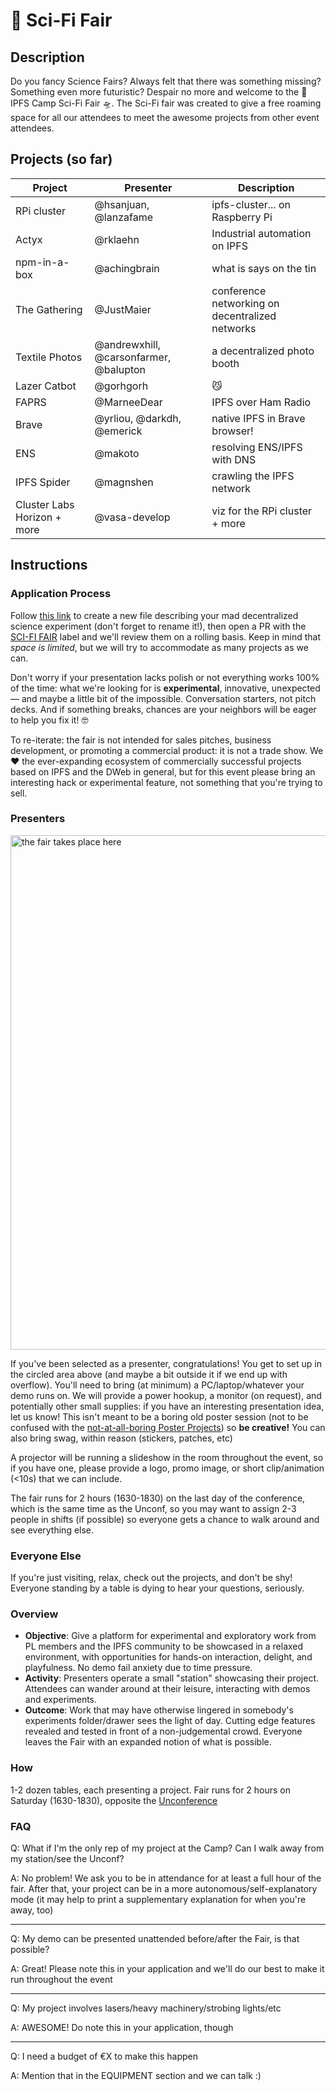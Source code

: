 # 🧬 Sci-Fi Fair

## Description

Do you fancy Science Fairs? Always felt that there was something missing? Something even more futuristic? Despair no more and welcome to the 🧬 IPFS Camp Sci-Fi Fair 🛸. The Sci-Fi fair was created to give a free roaming space for all our attendees to meet the awesome projects from other event attendees.

## Projects (so far)
| Project  | Presenter | Description |
| ------------- | ------------- | ------------- |
| RPi cluster | @hsanjuan, @lanzafame   | ipfs-cluster... on Raspberry Pi |
| Actyx  |  @rklaehn  | Industrial automation on IPFS |
| npm-in-a-box | @achingbrain | what is says on the tin |
| The Gathering | @JustMaier | conference networking on decentralized networks |
| Textile Photos | @andrewxhill, @carsonfarmer, @balupton | a decentralized photo booth |
| Lazer Catbot | @gorhgorh | 😼 |
| FAPRS | @MarneeDear | IPFS over Ham Radio |
| Brave | @yrliou, @darkdh, @emerick | native IPFS in Brave browser! |
| ENS | @makoto | resolving ENS/IPFS with DNS |
| IPFS Spider | @magnshen | crawling the IPFS network |
| Cluster Labs Horizon + more | @vasa-develop | viz for the RPi cluster + more |

## Instructions

### Application Process
Follow <a href="https://github.com/ipfs/camp/new/master/SCI-FI_FAIR/new?filename=presenter-CHANGEME.md&value=%23%20What%20is%20the%20NAME%20of%20your%20project%3F%0A_Please%20specify%20the%20name%20of%20the%20project%20as%20it%20would%20be%20shown%20in%20a%20brand%20guidelines%20document._%0A%0A%23%20What%20DOES%20THE%20PROJECT%20DO%2Fwhat%20will%20you%20SHOW%3F%0A_Briefly%20explain%20your%20madcap%20decentralized%20science%20experiment%20and%20why%20it%20will%20excite%20and%20inspire%20the%20fair%20attendees%20%3A)_%0A%0A%23%20WHO%20will%20PRESENT%20the%20project%3F%0A_PREFERRED%20NAME(S)%20and%20CONTACT%20EMAIL(S)%2C%20please.%20The%20fair%20takes%20place%2016%3A30%20-%2018%3A30%20on%20Saturday%2C%20booked%20against%20the%20Unconference%2C%20so%20we%20recommend%20assigning%202-3%20people%20in%20shifts%2C%20if%20possible.%20If%20you%27ll%20need%20to%20leave%20your%20post%20unattended%20for%20part%20of%20the%20time%2C%20please%20note%20that._%20%0A%0A%23%20WHAT%20EQUIPMENT%20will%20you%20need%3F%0A_The%20standard%20equipment%20is%20a%20table%20with%20a%20power%20strip.%20We%20can%20provide%20a%20MONITOR%20if%20needed%20(specify%20it%20now%20so%20we%20can%20rent%20one).%20OTHER%20EQUIPMENT%20or%20materials%20can%20also%20be%20provided%20within%20reason%20--%20we%20want%20this%20fair%20to%20be%20distinctly%20more%20fun%20than%20the%20average%20conference%20poster%20session%20so%20creative%20execution%20ideas%20are%20welcome!%20Please%20include%20any%20ASSISTIVE%20DEVICES%20needed._%0A%0A%23%20Do%20you%20have%20a%20LOGO%2FHERO%20IMAGE%20for%20the%20main%20projector%3F%0A_Please%20link%20an%20image%20you%27d%20like%20shown%20in%20the%20slideshow%20on%20the%20main%20projector%20in%20this%20Fair%20room%20(1280%20x%20720%20or%20higher%20resolution%20image%20or%20720p%20video%20loop%2Fgif%20of%20%3C10sec)_%0A%0A%23%20Any%20other%20QUESTIONS%20or%20SUGGESTIONS%3F%0A_for%20sensitive%20concerns%20please%20email%20arkadiy%20[at]%20protocol.ai_%0A">this link</a> to create a new file describing your mad decentralized science experiment (don't forget to rename it!), then open a PR with the [SCI-FI FAIR](https://github.com/ipfs/camp/pulls?q=is%3Aopen+is%3Apr+label%3A%22SCI-FI+FAIR%22) label and we'll review them on a rolling basis. Keep in mind that _space is limited_, but we will try to accommodate as many projects as we can.

Don't worry if your presentation lacks polish or not everything works 100% of the time: what we're looking for is **experimental**, innovative, unexpected — and maybe a little bit of the impossible. Conversation starters, not pitch decks. And if something breaks, chances are your neighbors will be eager to help you fix it! 🤓

To re-iterate: the fair is not intended for sales pitches, business development, or promoting a commercial product: it is not a trade show. We ❤ the ever-expanding ecosystem of commercially successful projects based on IPFS and the DWeb in general, but for this event please bring an interesting hack or experimental feature, not something that you're trying to sell.

### Presenters

<img width="823" alt="the fair takes place here" src="https://user-images.githubusercontent.com/204986/59112027-82fd5c80-8942-11e9-8d59-89ea1977319f.PNG">

If you've been selected as a presenter, congratulations! You get to set up in the circled area above (and maybe a bit outside it if we end up with overflow). You'll need to bring (at minimum) a PC/laptop/whatever your demo runs on. We will provide a power hookup, a monitor (on request), and potentially other small supplies: if you have an interesting presentation idea, let us know! This isn't meant to be a boring old poster session (not to be confused with the [not-at-all-boring Poster Projects](../../POSTER_PROJECTS/README.md)) so **be creative!** You can also bring swag, within reason (stickers, patches, etc)

A projector will be running a slideshow in the room throughout the event, so if you have one, please provide a logo, promo image, or short clip/animation (<10s) that we can include.

The fair runs for 2 hours (1630-1830) on the last day of the conference, which is the same time as the Unconf, so you may want to assign 2-3 people in shifts (if possible) so everyone gets a chance to walk around and see everything else.

### Everyone Else

If you're just visiting, relax, check out the projects, and don't be shy! Everyone standing by a table is dying to hear your questions, seriously.


### Overview

- **Objective**: Give a platform for experimental and exploratory work from PL members and the IPFS community to be showcased in a relaxed environment, with opportunities for hands-on interaction, delight, and playfulness.  No demo fail anxiety due to time pressure.
- **Activity**: Presenters operate a small "station" showcasing their project. Attendees can wander around at their leisure, interacting with demos and experiments.
- **Outcome**: Work that may have otherwise lingered in somebody's experiments folder/drawer sees the light of day. Cutting edge features revealed and tested in front of a non-judgemental crowd. Everyone leaves the Fair with an expanded notion of what is possible.

### How

1-2 dozen tables, each presenting a project. Fair runs for 2 hours on Saturday (1630-1830), opposite the [Unconference](../../UNCONF/README.md)

### FAQ

Q: What if I'm the only rep of my project at the Camp? Can I walk away from my station/see the Unconf?

A: No problem! We ask you to be in attendance for at least a full hour of the fair. After that, your project can be in a more autonomous/self-explanatory mode (it may help to print a supplementary explanation for when you're away, too)

---

Q: My demo can be presented unattended before/after the Fair, is that possible?

A: Great! Please note this in your application and we'll do our best to make it run throughout the event

---

Q: My project involves lasers/heavy machinery/strobing lights/etc

A: AWESOME! Do note this in your application, though

---

Q: I need a budget of €X to make this happen

A: Mention that in the EQUIPMENT section and we can talk :)

